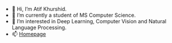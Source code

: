 - 👋 Hi, I’m Atif Khurshid.
- 🌱 I’m currently a student of MS Computer Science.
- 👀 I’m interested in Deep Learning, Computer Vision and Natural Language Processing.
- 📫 [Homepage](https://atifkhurshid.github.io)

<!---
atifkhurshid100/atifkhurshid100 is a ✨ special ✨ repository because its `README.md` (this file) appears on your GitHub profile.
You can click the Preview link to take a look at your changes.
--->
